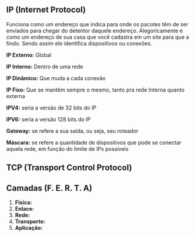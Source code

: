 ## IP (Internet Protocol)

Funciona como um endereço que indica para onde os pacotes têm de ser enviados para chegar do detentor daquele endereço. Alegoricamente é como um endereço de sua casa que você cadastra em um site para que a findo. Sendo assim ele identifica dispositivos ou conexões.

**IP Externo:** Global

**IP Interno:** Dentro de uma rede

**IP Dinâmico:** Que muda a cada conexão

**IP Fixo:** Que se mantêm sempre o mesmo, tanto pra rede Interna quanto externa

**IPV4:** seria a versão de 32 bits do IP

**IPV6:** seria a versão 128 bits do IP

**Gateway:** se refere a sua saída, ou seja, seu roteador

**Máscara:** se refere a quantidade de dispositivos que pode se conectar aquela rede, em função do limite de IPs possíveis



## TCP (Transport Control Protocol)



## Camadas (F. E. R. T. A)

1. **Fisica:** 
2. **Enlace:** 
3. **Rede:**
4. **Transporte:**
5. **Aplicação:** 